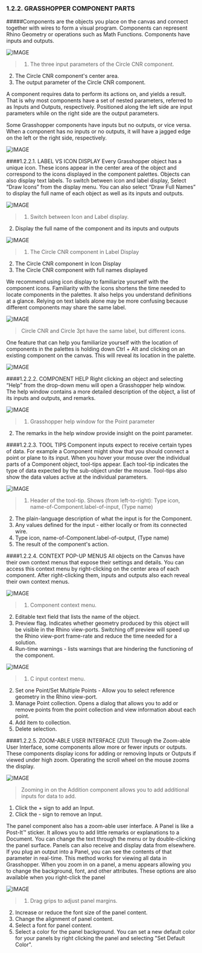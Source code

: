### 1.2.2. GRASSHOPPER COMPONENT PARTS

#####Components are the objects you place on the canvas and connect together with wires to form a visual program. Components can represent Rhino Geometry or operations such as Math Functions. Components have inputs and outputs.

![IMAGE](images/1-2-2/1-2-2_001-component-parts.png)
>1. The three input parameters of the Circle CNR component.
2. The Circle CNR component's center area.
3. The output parameter of the Circle CNR component.

A component requires data to perform its actions on, and yields a result. That is why most components have a set of nested parameters, referred to as Inputs and Outputs, respectively. Positioned along the left side are input parameters while on the right side are the output parameters.

Some Grasshopper components have inputs but no outputs, or vice versa. When a component has no inputs or no outputs, it will have a jagged edge on the left or the right side, respectively.

![IMAGE](images/1-2-2/1-2-2_002-components-without-outputs.png)

####1.2.2.1. LABEL VS ICON DISPLAY
Every Grasshopper object has a unique icon. These icons appear in
the center area of the object and correspond to the icons displayed in the component palettes. Objects can also display text labels. To switch between icon and label display, Select “Draw Icons” from the display menu. You can also select “Draw Full Names” to display the full name of each object as well as its inputs and outputs.

![IMAGE](images/1-2-2/1-2-2_003-label-icon-screenshot.png)
>1. Switch between Icon and Label display.
2. Display the full name of the component and its inputs and outputs

![IMAGE](images/1-2-2/1-2-2_004-label-icon-fullnames.png)
>1. The Circle CNR component in Label Display
2. The Circle CNR component in Icon Display
3. The Circle CNR component with full names displayed


We recommend using icon display to familiarize yourself with the component icons. Familiarity with the icons shortens the time needed to locate components in the palettes. It also helps you understand definitions at a glance. Relying on text labels alone may be more confusing because different components may share the same label.

![IMAGE](images/1-2-2/1-2-2_005-circle-label-vs-icon.png)
>Circle CNR and Circle 3pt have the same label, but different icons.

One feature that can help you familiarize yourself with the location of
components in the palettes is holding down Ctrl + Alt and clicking on an existing component on the canvas. This will reveal its location in the palette.

![IMAGE](images/1-2-2/1-2-2_006-reveal-location.png)

####1.2.2.2. COMPONENT HELP
Right clicking an object and selecting “Help” from the drop-down menu will open a Grasshopper help window. The help window contains a more detailed description of the object, a list of its inputs and outputs, and remarks.

![IMAGE](images/1-2-2/1-2-2_007-component-help.png)
>1. Grasshopper help window for the Point parameter
2. The remarks in the help window provide insight on the point parameter.

####1.2.2.3. TOOL TIPS
Component inputs expect to receive certain types of data. For example a Component might show that you should connect a point or plane to its input. When you hover your mouse over the individual parts of a Component object, tool-tips appear.  Each tool-tip indicates the type of data expected by the sub-object under the mouse. Tool-tips also show the data values active at the individual parameters.

![IMAGE](images/1-2-2/1-2-2_008-tool-tips.png)
>1. Header of the tool-tip. Shows (from left-to-right):
Type icon, name-of-Component.label-of-input, (Type name)
2. The plain-language description of what the input is for the Component.
3. Any values defined for the input - either locally or from its connected wire.
4. Type icon, name-of-Component.label-of-output, (Type name)
5. The result of the component's action.

####1.2.2.4. CONTEXT POP-UP MENUS
All objects on the Canvas have their own context menus that expose their settings and details. You can access this context menu by right-clicking on the center area of each component. After right-clicking them, inputs and outputs also each reveal their own context menus.

![IMAGE](images/1-2-2/1-2-2_009-context-menus-a.png)
>1. Component context menu.
2. Editable text field that lists the name of the object.
3. Preview flag. Indicates whether geometry produced by this object will be visible in the Rhino view-ports. Switching off preview will speed up the Rhino view-port frame-rate and reduce the time needed for a solution.
4. Run-time warnings - lists warnings that are hindering the functioning of the component.

![IMAGE](images/1-2-2/1-2-2_010-context-menus-b.png)
>1. C input context menu.
2. Set one Point/Set Multiple Points - Allow you to select reference geometry in the Rhino view-port.
3. Manage Point collection.  Opens a dialog that allows you to add or remove points from the point collection and view information about each point.
4. Add item to collection.
5. Delete selection.

####1.2.2.5. ZOOM-ABLE USER INTERFACE (ZUI)
Through the Zoom-able User Interface, some components allow more or fewer inputs or outputs. These components display icons for adding or removing Inputs or Outputs if viewed under high zoom. Operating the scroll wheel on the mouse zooms the display.

![IMAGE](images/1-2-2/1-2-2_011-zoomable-ui.png)
>Zooming in on the Addition component allows you to add additional inputs for data to add.
1. Click the + sign to add an Input.
2. Click the - sign to remove an Input.

The panel component also has a zoom-able user interface. A Panel is like a Post-It™ sticker. It allows you to add little remarks or explanations to a Document. You can change the text through the menu or by double-clicking the panel surface. Panels can also receive and display data from elsewhere. If you plug an output into a Panel, you can see the contents of that parameter in real-time. This method works for viewing all data in Grasshopper. When you zoom in on a panel, a menu appears allowing you to change the background, font, and other attributes. These options are also available when you right-click the panel

![IMAGE](images/1-2-2/1-2-2_012-zoomable-panel.png)
>1. Drag grips to adjust panel margins.
2. Increase or reduce the font size of the panel content.
3. Change the alignment of panel content.
4. Select a font for panel content.
5. Select a color for the panel background. You can set a new default color for your panels by right clicking the panel and selecting "Set Default Color".

